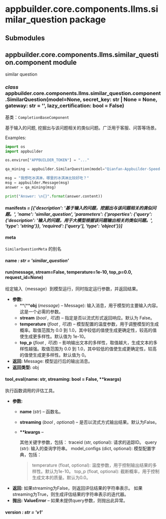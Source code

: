 # appbuilder.core.components.llms.similar_question package

## Submodules

## appbuilder.core.components.llms.similar_question.component module

similar question

### *class* appbuilder.core.components.llms.similar_question.component.SimilarQuestion(model=None, secret_key: str | None = None, gateway: str = '', lazy_certification: bool = False)

基类：`CompletionBaseComponent`

基于输入的问题, 挖掘出与该问题相关的类似问题。广泛用于客服、问答等场景。

Examples:

```python
import os
import appbuilder

os.environ["APPBUILDER_TOKEN"] = "..."

qa_mining = appbuilder.SimilarQuestion(model="Qianfan-Appbuilder-Speed-8k")

msg = "我想吃冰淇淋，哪里的冰淇淋比较好吃？"
msg = appbuilder.Message(msg)
answer = qa_mining(msg)

print("Answer: \n{}".format(answer.content))
```

#### manifests *= [{'description': '基于输入的问题，挖掘出与该问题相关的类似问题。', 'name': 'similar_question', 'parameters': {'properties': {'query': {'description': '输入的问题，用于大模型根据该问题输出相关的类似问题。', 'type': 'string'}}, 'required': ['query'], 'type': 'object'}}]*

#### meta

`SimilarQuestionMeta` 的别名

#### name *: str* *= 'similar_question'*

#### run(message, stream=False, temperature=1e-10, top_p=0.0, request_id=None)

给定输入（message）到模型运行，同时指定运行参数，并返回结果。

* **参数:**
  * **(****obj** (*message*) – Message): 输入消息，用于模型的主要输入内容。这是一个必需的参数。
  * **stream** (*bool* *,*  *可选*) – 指定是否以流式形式返回响应。默认为 False。
  * **temperature** (*float* *,*  *可选*) – 模型配置的温度参数，用于调整模型的生成概率。取值范围为 0.0 到 1.0，其中较低的值使生成更确定性，较高的值使生成更多样性。默认值为 1e-10。
  * **top_p** (*float* *,*  *可选*) – 影响输出文本的多样性，取值越大，生成文本的多样性越强。取值范围为 0.0 到 1.0，其中较低的值使生成更确定性，较高的值使生成更多样性。默认值为 0。
* **返回:**
  Message: 模型运行后的输出消息。
* **返回类型:**
  obj

#### tool_eval(name: str, streaming: bool = False, \*\*kwargs)

执行函数调用的评估工具。

* **参数:**
  * **name** (*str*) – 函数名。
  * **streaming** (*bool* *,* *optional*) – 是否以流式方式输出结果。默认为False。
  * **\*\*kwargs** – 

    其他关键字参数，包括：
    traceid (str, optional): 请求的追踪ID。
    query (str): 输入的查询字符串。
    model_configs (dict, optional): 模型配置字典，包括：
    > temperature (float, optional): 温度参数，用于控制输出结果的多样性。默认为1e-10。
    > top_p (float, optional): 截断概率，用于控制生成文本的质量。默认为0.0。
* **返回:**
  如果streaming为False，则返回评估结果的字符串表示。
  如果streaming为True，则生成评估结果的字符串表示的迭代器。
* **抛出:**
  **ValueError** – 如果未提供query参数，则抛出此异常。

#### version *: str* *= 'v1'*
